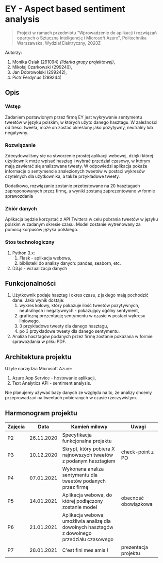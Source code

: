 # EY - Aspect based sentiment analysis
> Projekt w ramach przedmiotu "Wprowadzenie do aplikacji i rozwiązań opartych o Sztuczną Inteligencję i Microsoft Azure", Politechnika Warszawska, Wydział Elektryczny, 2020Z

Autorzy:
1. Monika Osiak (291094) *(liderka grupy projektowej)*,
2. Mikołaj Czarkowski (299240),
3. Jan Dobrowolski (299242),
4. Piotr Ferdynus (299244)

## Opis
### Wstęp
Zadaniem postawionym przez firmę EY jest wykrywanie sentymentu tweetów w języku polskim, w których użyto
danego hasztagu. W zależności od treści tweeta, może on zostać określony jako pozytywny, neutralny lub negatywny.

### Rozwiązanie
Zdecydowaliśmy się na stworzenie prostej aplikacji webowej, dzięki której użytkownik może wpisać hasztag i wybrać
przedział czasowy, w którym mają zawierać się analizowane tweety. W odpowiedzi aplikacja pokaże informacje
o sentymencie znalezionych tweetów w postaci wykresów czytelnych dla użytkownika, a także przykładowe tweety.

Dodatkowo, rozwiązanie zostanie przetestowane na 20 hasztagach zaproponowanych przez firmę, a wyniki zostaną 
zaprezentowane w formie sprawozdania

### Zbiór danych
Aplikacja będzie korzystać z API Twittera w celu pobrania tweetów w języku polskim w zadanym okresie czasu.
Model zostanie wytrenowany za pomocą korpusów języka polskiego.

### Stos technologiczny
1. Python 3.x:
    1. Flask - aplikacja webowa,
    2. biblioteki do analizy danych: pandas, seaborn, etc.
2. D3.js - wizualizacja danych

## Funkcjonalności
1. Użytkownik podaje hasztag i okres czasu, z jakiego mają pochodzić dane. 
Jako wynik dostaje:
    1. wykres kołowy, który pokazuje ilość tweetów pozytywnych, neutralnych i negatywnych - pokazujący ogólny sentyment,
    2. graficzną prezentację sentymentu w czasie w postaci wykresu liniowego,
    3. 3 przykładowe tweety dla danego hasztagu,
    4. po 3 przykładowe tweety dla danego sentymentu.
2. Analiza hasztagów podanych przez firmę zostanie pokazana w formie sprawozdania w pliku PDF.

## Architektura projektu
Użyte narzędzia Microsoft Azure:
1. Azure App Service - hostowanie aplikacji,
2. Text Analytics API - sentiment analysis.

Nie planujemy używać bazy danych ze względu na to, że analizy chcemy przeprowadzać na tweetach pobieranych w czasie
rzeczywistym.

## Harmonogram projektu
| Zajęcia | Data       | Kamień milowy                                                                                     | Uwagi                |
|---------|------------|---------------------------------------------------------------------------------------------------|----------------------|
| P2      | 26.11.2020 | Specyfikacja funkcjonalna projektu                                                                |                      |
| P3      | 10.12.2020 | Skrypt, który pobiera X najnowszych tweetów z podanym hasztagiem                                  | check-point z PO     |
| P4      | 07.01.2021 | Wykonana analiza sentymentu dla tweetów podanych przez firmę                                      |                      |
| P5      | 14.01.2021 | Aplikacja webowa, do której podłączony zostanie model                                             | obecność obowiązkowa |
| P6      | 21.01.2021 | Aplikacja webowa umożliwia analizę dla dowolnych hasztagów z dowolnego przedziału czasowego       |                      |
| P7      | 28.01.2021 | C'est fini mes amis !                                                                             | prezentacja projektu |